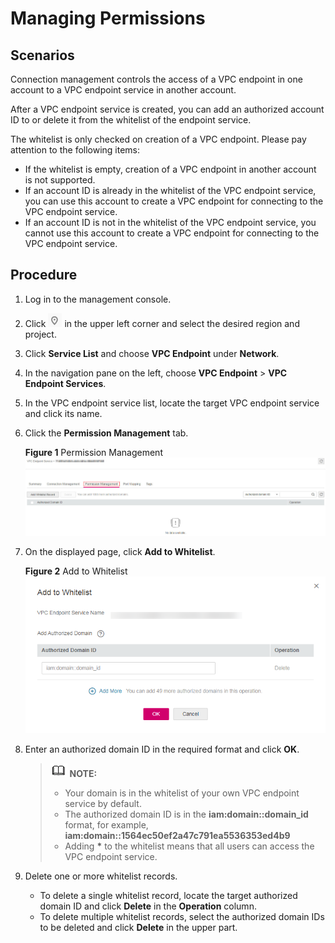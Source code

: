 # Managing Permissions<a name="vpcep_03_0105"></a>

## Scenarios<a name="section36431969511"></a>

Connection management controls the access of a VPC endpoint in one account to a VPC endpoint service in another account.

After a VPC endpoint service is created, you can add an authorized account ID to or delete it from the whitelist of the endpoint service.

The whitelist is only checked on creation of a VPC endpoint. Please pay attention to the following items:

-   If the whitelist is empty, creation of a VPC endpoint in another account is not supported.
-   If an account ID is already in the whitelist of the VPC endpoint service, you can use this account to create a VPC endpoint for connecting to the VPC endpoint service.
-   If an account ID is not in the whitelist of the VPC endpoint service, you cannot use this account to create a VPC endpoint for connecting to the VPC endpoint service.

## Procedure<a name="section8336156155011"></a>

1.  Log in to the management console.
2.  Click  ![](figures/icon-region.png)  in the upper left corner and select the desired region and project.

1.  Click  **Service List**  and choose  **VPC Endpoint**  under  **Network**.

1.  In the navigation pane on the left, choose  **VPC Endpoint**  \>  **VPC Endpoint Services**.
2.  In the VPC endpoint service list, locate the target VPC endpoint service and click its name.
3.  Click the  **Permission Management**  tab.

    **Figure  1**  Permission Management<a name="fig86818598336"></a>  
    ![](figures/permission-management.jpg "permission-management")

4.  On the displayed page, click  **Add to Whitelist**.

    **Figure  2**  Add to Whitelist<a name="fig16884183019373"></a>  
    ![](figures/add-to-whitelist-9.png "add-to-whitelist-9")

5.  Enter an authorized domain ID in the required format and click  **OK**.

    >![](public_sys-resources/icon-note.gif) **NOTE:** 
    >-   Your domain is in the whitelist of your own VPC endpoint service by default.
    >-   The authorized domain ID is in the  **iam:domain::domain\_id**  format, for example,  **iam:domain::1564ec50ef2a47c791ea5536353ed4b9**
    >-   Adding  **\***  to the whitelist means that all users can access the VPC endpoint service.

6.  Delete one or more whitelist records.
    -   To delete a single whitelist record, locate the target authorized domain ID and click  **Delete**  in the  **Operation**  column.
    -   To delete multiple whitelist records, select the authorized domain IDs to be deleted and click  **Delete**  in the upper part.



